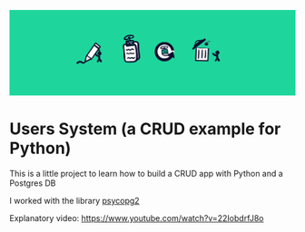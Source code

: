![Banner Users System](Banner.png)
# Users System (a CRUD example for Python)
This is a little project to learn how to build a CRUD app with Python and a Postgres DB

I worked with the library [psycopg2](https://www.psycopg.org/)

Explanatory video: https://www.youtube.com/watch?v=22IobdrfJ8o
